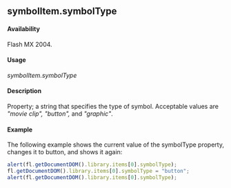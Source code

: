 ## symbolItem.symbolType

#### Availability

Flash MX 2004.

#### Usage

*symbolItem.symbolType*

#### Description

Property; a string that specifies the type of symbol. Acceptable values are *"movie clip", "button",* and *"graphic"*.

#### Example

The following example shows the current value of the symbolType property, changes it to button, and shows it again:

```javascript
alert(fl.getDocumentDOM().library.items[0].symbolType); 
fl.getDocumentDOM().library.items[0].symbolType = "button"; 
alert(fl.getDocumentDOM().library.items[0].symbolType);

```